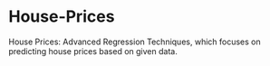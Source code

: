 # House-Prices
House Prices: Advanced Regression Techniques, which focuses on predicting house prices based on given data.
